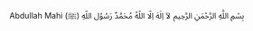 Abdullah Mahi
بِسْمِ اللَّهِ الرَّحْمَنِ الرَّحِيم
لآ اِلَهَ اِلّا اللّهُ مُحَمَّدٌ رَسُوُل اللّهِ (ﷺ)
